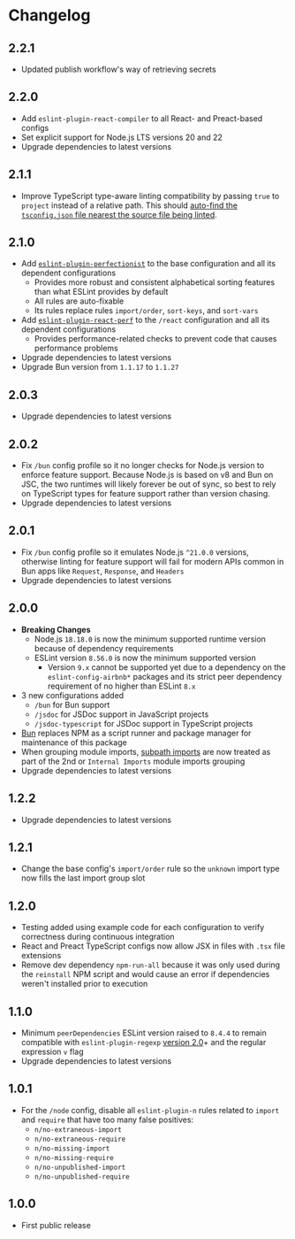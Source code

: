 # Changelog

## 2.2.1

- Updated publish workflow's way of retrieving secrets

## 2.2.0

- Add `eslint-plugin-react-compiler` to all React- and Preact-based configs
- Set explicit support for Node.js LTS versions 20 and 22
- Upgrade dependencies to latest versions

## 2.1.1

- Improve TypeScript type-aware linting compatibility by passing `true` to `project` instead of a relative path. This should [auto-find the `tsconfig.json` file nearest the source file being linted](https://typescript-eslint.io/packages/parser/#project).

## 2.1.0

- Add [`eslint-plugin-perfectionist`](https://github.com/azat-io/eslint-plugin-perfectionist) to the base configuration and all its dependent configurations
  - Provides more robust and consistent alphabetical sorting features than what ESLint provides by default
  - All rules are auto-fixable
  - Its rules replace rules `import/order`, `sort-keys`, and `sort-vars`
- Add [`eslint-plugin-react-perf`](https://github.com/cvazac/eslint-plugin-react-perf) to the `/react` configuration and all its dependent configurations
  - Provides performance-related checks to prevent code that causes performance problems
- Upgrade dependencies to latest versions
- Upgrade Bun version from `1.1.17` to `1.1.27`

## 2.0.3

- Upgrade dependencies to latest versions

## 2.0.2

- Fix `/bun` config profile so it no longer checks for Node.js version to enforce feature support. Because Node.js is based on v8 and Bun on JSC, the two runtimes will likely forever be out of sync, so best to rely on TypeScript types for feature support rather than version chasing.
- Upgrade dependencies to latest versions

## 2.0.1

- Fix `/bun` config profile so it emulates Node.js `^21.0.0` versions, otherwise linting for feature support will fail for modern APIs common in Bun apps like `Request`, `Response`, and `Headers`
- Upgrade dependencies to latest versions

## 2.0.0

- **Breaking Changes**
  - Node.js `18.18.0` is now the minimum supported runtime version because of dependency requirements
  - ESLint version `8.56.0` is now the minimum supported version
    - Version `9.x` cannot be supported yet due to a dependency on the `eslint-config-airbnb*` packages and its strict peer dependency requirement of no higher than ESLint `8.x`
- 3 new configurations added
  - `/bun` for Bun support
  - `/jsdoc` for JSDoc support in JavaScript projects
  - `/jsdoc-typescript` for JSDoc support in TypeScript projects
- [Bun](https://bun.sh/) replaces NPM as a script runner and package manager for maintenance of this package
- When grouping module imports, [subpath imports](https://nodejs.org/api/packages.html#subpath-imports) are now treated as part of the 2nd or `Internal Imports` module imports grouping
- Upgrade dependencies to latest versions

## 1.2.2

- Upgrade dependencies to latest versions

## 1.2.1

- Change the base config's `import/order` rule so the `unknown` import type now fills the last import group slot

## 1.2.0

- Testing added using example code for each configuration to verify correctness during continuous integration
- React and Preact TypeScript configs now allow JSX in files with `.tsx` file extensions
- Remove dev dependency `npm-run-all` because it was only used during the `reinstall` NPM script and would cause an error if dependencies weren't installed prior to execution

## 1.1.0

- Minimum `peerDependencies` ESLint version raised to `8.4.4` to remain compatible with `eslint-plugin-regexp` [version 2.0](https://github.com/ota-meshi/eslint-plugin-regexp/pull/558)+ and the regular expression `v` flag
- Upgrade dependencies to latest versions

## 1.0.1

- For the `/node` config, disable all `eslint-plugin-n` rules related to `import` and `require` that have too many false positives:
  - `n/no-extraneous-import`
  - `n/no-extraneous-require`
  - `n/no-missing-import`
  - `n/no-missing-require`
  - `n/no-unpublished-import`
  - `n/no-unpublished-require`

## 1.0.0

- First public release
